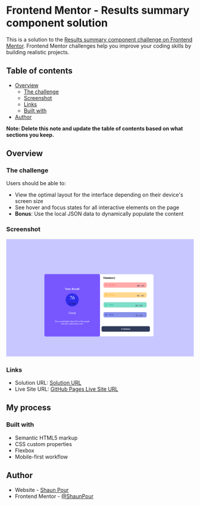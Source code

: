 # Frontend Mentor - Results summary component solution

This is a solution to the [Results summary component challenge on Frontend Mentor](https://www.frontendmentor.io/challenges/results-summary-component-CE_K6s0maV). Frontend Mentor challenges help you improve your coding skills by building realistic projects. 

## Table of contents

- [Overview](#overview)
  - [The challenge](#the-challenge)
  - [Screenshot](#screenshot)
  - [Links](#links)
  - [Built with](#built-with)
- [Author](#author)

**Note: Delete this note and update the table of contents based on what sections you keep.**

## Overview

### The challenge

Users should be able to:

- View the optimal layout for the interface depending on their device's screen size
- See hover and focus states for all interactive elements on the page
- **Bonus**: Use the local JSON data to dynamically populate the content

### Screenshot

![Screenshot](./Screenshot/Screenshot.png)

### Links

- Solution URL: [Solution URL](https://github.com/ShaunPour/results-summary-component-remake)
- Live Site URL: [GitHub Pages Live Site URL](https://shaunpour.github.io/results-summary-component-remake)

## My process

### Built with

- Semantic HTML5 markup
- CSS custom properties
- Flexbox
- Mobile-first workflow

## Author

- Website - [Shaun Pour](https://shaunpour.github.io)
- Frontend Mentor - [@ShaunPour](https://www.frontendmentor.io/profile/ShaunPour)
